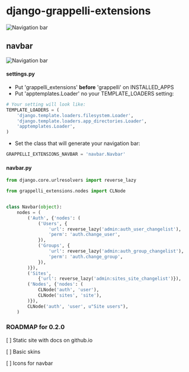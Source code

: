 # django-grappelli-extensions

![Navigation bar](https://api.travis-ci.org/gotlium/django-grappelli-navbar.png?branch=master)
## navbar

![Navigation bar](https://github.com/gotlium/django-grappelli-navbar/raw/master/screenshot.jpg)


#### settings.py

 * Put 'grappelli_extensions' **before** 'grappelli' on INSTALLED_APPS
 * Put 'apptemplates.Loader' no your TEMPLATE_LOADERS setting:

```python
# Your setting will look like:
TEMPLATE_LOADERS = (
    'django.template.loaders.filesystem.Loader',
    'django.template.loaders.app_directories.Loader',
    'apptemplates.Loader',
)

```
 * Set the class that will generate your navigation bar:

```python
GRAPPELLI_EXTENSIONS_NAVBAR = 'navbar.Navbar'
```

#### navbar.py

```python
from django.core.urlresolvers import reverse_lazy

from grappelli_extensions.nodes import CLNode


class Navbar(object):
    nodes = (
        ('Auth', {'nodes': (
            ('Users', {
                'url': reverse_lazy('admin:auth_user_changelist'),
                'perm': 'auth.change_user',
            }),
            ('Groups', {
                'url': reverse_lazy('admin:auth_group_changelist'),
                'perm': 'auth.change_group',
            }),
        )}),
        ('Sites',
            {'url': reverse_lazy('admin:sites_site_changelist')}),
        ('Nodes', {'nodes': (
            CLNode('auth', 'user'),
            CLNode('sites', 'site'),
        )}),
        CLNode('auth', 'user', u"Site users"),
    )
```

### ROADMAP for 0.2.0

[ ] Static site with docs on github.io

[ ] Basic skins

[ ] Icons for navbar
